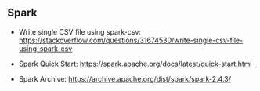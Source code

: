 ## Spark

* Write single CSV file using spark-csv: https://stackoverflow.com/questions/31674530/write-single-csv-file-using-spark-csv

* Spark Quick Start: https://spark.apache.org/docs/latest/quick-start.html

* Spark Archive: https://archive.apache.org/dist/spark/spark-2.4.3/